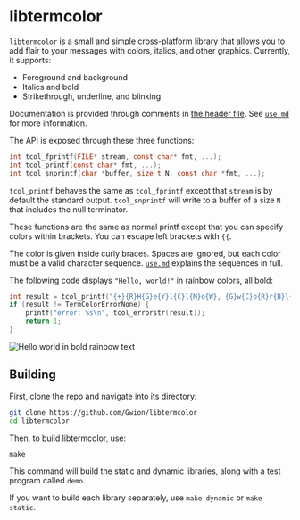 # libtermcolor

`libtermcolor` is a small and simple cross-platform library that allows you to add flair to your messages with colors, italics, and other graphics. Currently, it supports:

- Foreground and background
- Italics and bold
- Strikethrough, underline, and blinking

Documentation is provided through comments in [the header file](include/termcolor.h). See [`use.md`](doc/use.md) for more information.

The API is exposed through these three functions:

```c
int tcol_fprintf(FILE* stream, const char* fmt, ...);
int tcol_printf(const char* fmt, ...);
int tcol_snprintf(char *buffer, size_t N, const char *fmt, ...);
```

`tcol_printf` behaves the same as `tcol_fprintf` except that `stream` is by default the standard output. `tcol_snprintf` will write to a buffer of a size `N` that includes the null terminator.

These functions are the same as normal printf except that you can specify colors within brackets. You can escape left brackets with `{{`.

The color is given inside curly braces. Spaces are ignored, but each color must be a valid character sequence.  [`use.md`](doc/use.md) explains the sequences in full.

The following code displays `"Hello, world!"` in rainbow colors, all bold:

```c
int result = tcol_printf("{+}{R}H{G}e{Y}l{C}l{M}o{W}, {G}w{C}o{R}r{B}l{W}d{Y}!{0}\n");
if (result != TermColorErrorNone) {
    printf("error: %s\n", tcol_errorstr(result));
    return 1;
}
```

![Hello world in bold rainbow text](img/hello-world.png)

## Building

First, clone the repo and navigate into its directory:

```sh
git clone https://github.com/Gwion/libtermcolor
cd libtermcolor
```


Then, to build libtermcolor, use:

```
make
```

This command will build the static and dynamic libraries, along with a test program called `demo`.

If you want to build each library separately, use `make dynamic` or `make static`.
